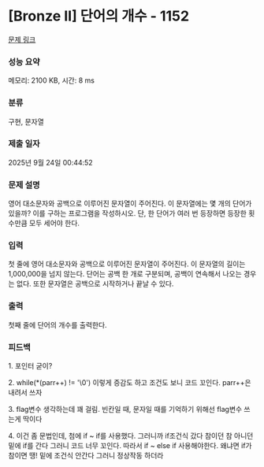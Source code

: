 # [Bronze II] 단어의 개수 - 1152 

[문제 링크](https://www.acmicpc.net/problem/1152) 

### 성능 요약

메모리: 2100 KB, 시간: 8 ms

### 분류

구현, 문자열

### 제출 일자

2025년 9월 24일 00:44:52

### 문제 설명

<p>영어 대소문자와 공백으로 이루어진 문자열이 주어진다. 이 문자열에는 몇 개의 단어가 있을까? 이를 구하는 프로그램을 작성하시오. 단, 한 단어가 여러 번 등장하면 등장한 횟수만큼 모두 세어야 한다.</p>

### 입력 

 <p>첫 줄에 영어 대소문자와 공백으로 이루어진 문자열이 주어진다. 이 문자열의 길이는 1,000,000을 넘지 않는다. 단어는 공백 한 개로 구분되며, 공백이 연속해서 나오는 경우는 없다. 또한 문자열은 공백으로 시작하거나 끝날 수 있다.</p>

### 출력 

 <p>첫째 줄에 단어의 개수를 출력한다.</p>

### 피드백

 <p>1. 포인터 굳이?</p>
 <p>2. while(*(parr++) != '\0') 이렇게 증감도 하고 조건도 보니 코드 꼬인다. parr++은 내려서 쓰자</p>
 <p>3. flag변수 생각하는데 꽤 걸림. 빈칸일 때, 문자일 때를 기억하기 위해선 flag변수 쓰는게 딱이다</p>
 <p>4. 이건 좀 문법인데, 첨에 if ~ if를 사용했다. 그러니까 if조건식 갔다 참이던 참 아니던 밑에 if를 간다
       그러니 코드 너무 꼬인다. 따라서 if ~ else if 사용해야한다. 왜냐면 if가 참이면 땡! 밑에 조건식 안간다
       그러니 정상작동 하더라</p>

